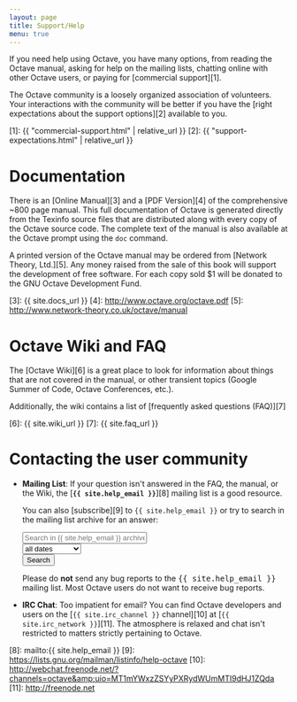 ```yaml
---
layout: page
title: Support/Help
menu: true
---
```


If you need help using Octave, you have many options, from reading
the Octave manual, asking for help on the mailing lists, chatting
online with other Octave users, or paying for [commercial support][1].

The Octave community is a loosely organized association of
volunteers.  Your interactions with the community will be better
if you have the [right expectations about the support options][2]
available to you.

[1]: {{ "commercial-support.html" | relative_url }}
[2]: {{ "support-expectations.html" | relative_url }}



# Documentation

There is an [Online Manual][3] and a [PDF Version][4] of the comprehensive
~800 page manual.  This full documentation of Octave is generated directly
from the Texinfo source files that are distributed along with every copy of
the Octave source code.  The complete text of the manual is also available
at the Octave prompt using the `doc` command.

A printed version of the Octave manual may be ordered from
[Network Theory, Ltd.][5].  Any money raised from the sale of this book
will support the development of free software.  For each copy sold $1
will be donated to the GNU Octave Development Fund.

[3]: {{ site.docs_url }}
[4]: http://www.octave.org/octave.pdf
[5]: http://www.network-theory.co.uk/octave/manual


# Octave Wiki and FAQ

The [Octave Wiki][6] is a great place to look for information about
things that are not covered in the manual, or other transient topics
(Google Summer of Code, Octave Conferences, etc.).

Additionally, the wiki contains a list of
[frequently asked questions (FAQ)][7]

[6]: {{ site.wiki_url }}
[7]: {{ site.faq_url }}


# Contacting the user community

- **Mailing List**:
  If your question isn't answered in the FAQ, the manual, or the Wiki,
  the [**`{{ site.help_email }}`**][8] mailing list is a good resource.

  You can also [subscribe][9] to `{{ site.help_email }}` or try to search in the
  mailing list archive for an answer:

  <form action="http://octave.1599824.n4.nabble.com/template/NamlServlet.jtp">
  <div class="row">
    <div class="columns medium-12">
      <div class="row collapse">
        <div class="columns medium-7">
          <input name="macro" value="search_page" type="hidden">
          <input name="node" value="1599825" type="hidden">
          <input id="query" name="query" size="25" placeholder="Search in {{ site.help_email }} archive">
        </div>
        <div class="columns medium-3">
          <select name="days">
          <option value="0" selected="">all dates</option>
          <option value="1">past 24 hours</option>
          <option value="7">past week</option>
          <option value="30">past month</option>
          <option value="90">past 3 months</option>
          <option value="180">past 6 months</option>
          <option value="365">past year</option>
          </select>
        </div>
        <div class="columns medium-2">
          <input class="button postfix" value="Search" type="submit">
        </div>
      </div>
    </div>
  </div>
  </form>

  <div class="row ">
    <div class="columns small-12">
      <div class="panel callout">
      Please do <strong>not</strong> send any bug reports to the
      <samp>{{ site.help_email }}</samp> mailing list.
      Most Octave users do not want to receive bug reports.
      </div>
    </div>
  </div>

- **IRC Chat**:
  Too impatient for email? You can find Octave developers and users on the
  [`{{ site.irc_channel }}` channel][10] at [`{{ site.irc_network }}`][11].
  The atmosphere is relaxed and chat isn't restricted to matters strictly
  pertaining to Octave.

[8]: mailto:{{ site.help_email }}
[9]: https://lists.gnu.org/mailman/listinfo/help-octave
[10]: http://webchat.freenode.net/?channels=octave&amp;uio=MT1mYWxzZSYyPXRydWUmMTI9dHJ1ZQda
[11]: http://freenode.net
